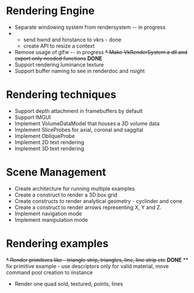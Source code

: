# Rendering Engine
* Separate windowing system from rendersystem -- in progress
* * send hwnd and hinstance to vkrs - done
  * create API to resize a context
* Remove usage of glfw -- in progress
~~* Make VkRenderSystem a dll and export only needed functions~~ **DONE**
* Support rendering luminance texture
* Support buffer naming to see in renderdoc and nsight

# Rendering techniques
* Support depth attachment in framebuffers by default
* Support IMGUI
* Implement VolumeDataModel that houses a 3D volume data
* Implement SliceProbes for axial, coronal and saggital
* Implement ObliqueProbe
* Implement 2D text rendering
* Implement 3D text rendering

# Scene Management
* Create architecture for running multiple examples
* Create a construct to render a 3D box grid
* Create constructs to render analytical geometry - cyclinder and cone
* Create a construct to render arrows representing X, Y and Z.
* Implement navigation mode
* Implement manipulation mode


# Rendering examples
~~* Render primitives like - triangle strip, triangles, line, line strip etc~~ **DONE**
** fix primitive example - use descriptors only for valid material, move command pool creation to iinstance 
* Render one quad sold, textured, points, lines



